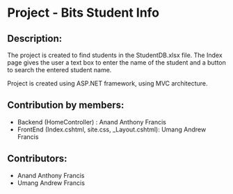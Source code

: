 # Project - Bits Student Info

## Description:

The project is created to find students in the StudentDB.xlsx file. The Index page gives the user a text box to enter the name of the student and a button to search the entered student name.

Project is created using ASP.NET framework, using MVC architecture.

## Contribution by members:

- Backend (HomeController) : Anand Anthony Francis
- FrontEnd (Index.cshtml, site.css, _Layout.cshtml): Umang Andrew Francis

## Contributors:

- Anand Anthony Francis
- Umang Andrew Francis
